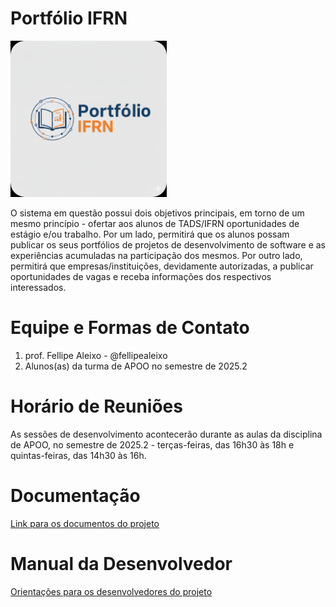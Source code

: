 # Portfólio IFRN

<img src="logo.png" width="250" height="250" />

O sistema em questão possui dois objetivos principais, em torno de um mesmo princípio - ofertar aos alunos de TADS/IFRN oportunidades de estágio e/ou trabalho. Por um lado, permitirá que os alunos possam publicar os seus portfólios de projetos de desenvolvimento de software e as experiências acumuladas na participação dos mesmos. Por outro lado, permitirá que empresas/instituições, devidamente autorizadas, a publicar oportunidades de vagas e receba informações dos respectivos interessados.

# Equipe e Formas de Contato

1. prof. Fellipe Aleixo - @fellipealeixo
2. Alunos(as) da turma de APOO no semestre de 2025.2

# Horário de Reuniões

As sessões de desenvolvimento acontecerão durante as aulas da disciplina de APOO, no semestre de 2025.2 - terças-feiras, das 16h30 às 18h e quintas-feiras, das 14h30 às 16h.

# Documentação

[Link para os documentos do projeto](doc/documentacao.md)

# Manual da Desenvolvedor

[Orientações para os desenvolvedores do projeto](doc/guia-ds/guia.md)
